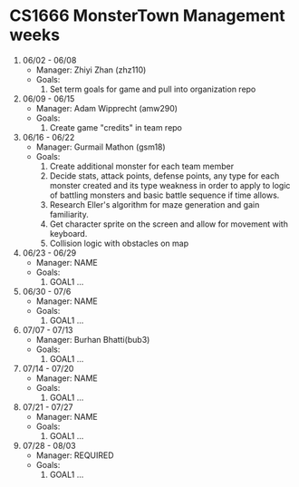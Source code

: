 # CS1666 MonsterTown Management weeks

1. 06/02 - 06/08
	* Manager: Zhiyi Zhan (zhz110)
	* Goals:
		1. Set term goals for game and pull into organization repo
2. 06/09 - 06/15
	* Manager: Adam Wipprecht (amw290)
	* Goals:
		1. Create game "credits" in team repo
3. 06/16 - 06/22
	* Manager: Gurmail Mathon (gsm18)
	* Goals:
		1. Create additional monster for each team member
		2. Decide stats, attack points, defense points, any type for each monster created and its type weakness in order to apply to logic of battling monsters and basic battle sequence if time allows.
		3. Research Eller's algorithm for maze generation and gain familiarity.
		4. Get character sprite on the screen and allow for movement with keyboard.
		5. Collision logic with obstacles on map
4. 06/23 - 06/29
	* Manager: NAME
	* Goals:
		1. GOAL1
		...
5. 06/30 - 07/6
	* Manager: NAME
	* Goals:
		1. GOAL1
		...
6. 07/07 - 07/13
	* Manager: Burhan Bhatti(bub3)
	* Goals:
		1. GOAL1
		...
7. 07/14 - 07/20
	* Manager: NAME
	* Goals:
		1. GOAL1
		...
8. 07/21 - 07/27
	* Manager: NAME
	* Goals:
		1. GOAL1
		...
9. 07/28 - 08/03
	* Manager: REQUIRED
	* Goals:
		1. GOAL1
		...		
